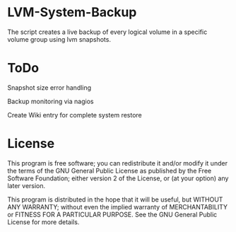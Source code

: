 LVM-System-Backup
=================

The script creates a live backup of every logical volume in a specific volume group using lvm snapshots.

ToDo
=================

Snapshot size error handling

Backup monitoring via nagios

Create Wiki entry for complete system restore


License
=================

This program is free software; you can redistribute it and/or modify it under the terms of the GNU General Public License as published by the Free Software Foundation; either version 2 of the License, or (at your option) any later version.

This program is distributed in the hope that it will be useful, but WITHOUT ANY WARRANTY; without even the implied warranty of MERCHANTABILITY or FITNESS FOR A PARTICULAR PURPOSE.  See the GNU General Public License for more details.
